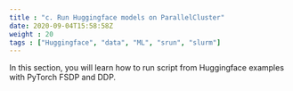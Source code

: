 ```yaml
---
title : "c. Run Huggingface models on ParallelCluster"
date: 2020-09-04T15:58:58Z
weight : 20
tags : ["Huggingface", "data", "ML", "srun", "slurm"]
---
```


In this section, you will learn how to run script from Huggingface examples with PyTorch FSDP and DDP.


